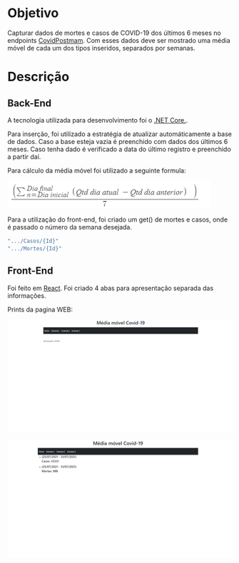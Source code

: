 # Objetivo

Capturar dados de mortes e casos de COVID-19 dos últimos 6 meses no endpoints [CovidPostmam](https://documenter.getpostman.com/view/10808728/SzS8rjbc). Com esses dados deve ser mostrado uma média móvel de cada um dos tipos inseridos, separados por semanas.

# Descrição

## Back-End ​

A tecnologia utilizada para desenvolvimento foi o [.NET Core.](https://dotnet.microsoft.com/download).

Para inserção, foi utilizado a estratégia de atualizar automáticamente a base de dados. Caso a base esteja vazia é preenchido com dados dos últimos 6 meses. Caso tenha dado é verificado a data do último registro e preenchido a partir daí.

Para cálculo da média móvel foi utilizado a seguinte formula:

![alt text](https://github.com/guisoares1/Imagens/blob/main/3.png)

Para a utilização do front-end, foi criado um get() de mortes e casos, onde é passado o número da semana desejada.
```c ​
".../Casos/{Id}"
".../Mortes/{Id}"
```
## Front-End
Foi feito em [React](https://pt-br.reactjs.org/). Foi criado 4 abas para apresentação separada das informações. 

Prints da pagina WEB:

![alt text](https://github.com/guisoares1/Imagens/blob/main/1.png)

![alt text](https://github.com/guisoares1/Imagens/blob/main/2.png)
